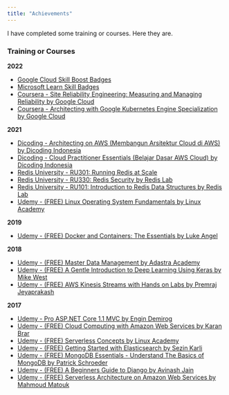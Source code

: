 ```yaml
---
title: "Achievements"
---
```


I have completed some training or courses. Here they are.

### Training or Courses

**2022**

- [Google Cloud Skill Boost Badges](https://www.cloudskillsboost.google/public_profiles/b9d11480-0a1d-4322-a393-baa9ab27a5d8)
- [Microsoft Learn Skill Badges](https://docs.microsoft.com/en-us/users/86491054/)
- [Coursera - Site Reliability Engineering: Measuring and Managing Reliability by Google Cloud](https://www.coursera.org/account/accomplishments/verify/XNL4NTMMY45M)
- [Coursera - Architecting with Google Kubernetes Engine Specialization by Google Cloud](https://www.coursera.org/account/accomplishments/specialization/E5RKN9B5YC8M)

**2021**

- [Dicoding - Architecting on AWS (Membangun Arsitektur Cloud di AWS) by Dicoding Indonesia](https://www.dicoding.com/certificates/QLZ91O7QEP5D)
- [Dicoding - Cloud Practitioner Essentials (Belajar Dasar AWS Cloud) by Dicoding Indonesia](https://www.dicoding.com/certificates/72ZDE51W6PYW)
- [Redis University - RU301: Running Redis at Scale](https://university.redis.com/certificates/a3272bac6ceb476696d13208335991bb)
- [Redis University - RU330: Redis Security by Redis Lab](https://university.redis.com/certificates/027f08f97c0546da801e57516188580d)
- [Redis University - RU101: Introduction to Redis Data Structures by Redis Lab](https://university.redis.com/certificates/48fa85f5fcc341bfb0546ae0028b2fc3) 
- [Udemy - (FREE) Linux Operating System Fundamentals by Linux Academy](https://www.udemy.com/certificate/UC-be0408b3-f09e-4d3b-ae7b-a1654958ad77/)

**2019**

- [Udemy - (FREE) Docker and Containers: The Essentials by Luke Angel](https://www.udemy.com/certificate/UC-T74J0R0V/)

**2018**

- [Udemy - (FREE) Master Data Management by Adastra Academy](https://www.udemy.com/certificate/UC-VU39CGFI/)
- [Udemy - (FREE) A Gentle Introduction to Deep Learning Using Keras by Mike West](https://www.udemy.com/certificate/UC-AVN30V4E/)
- [Udemy - (FREE) AWS Kinesis Streams with Hands on Labs by Premraj Jeyaprakash](https://www.udemy.com/certificate/UC-0GLJUWGQ/)

**2017**

- [Udemy - Pro ASP.NET Core 1.1 MVC by Engin Demirog](https://www.udemy.com/certificate/UC-UL81H1LQ/)
- [Udemy - (FREE) Cloud Computing with Amazon Web Services by Karan Brar](https://www.udemy.com/certificate/UC-TBRRHHZL/)
- [Udemy - (FREE) Serverless Concepts by Linux Academy](https://www.udemy.com/certificate/UC-4KQRNAP5/)
- [Udemy - (FREE) Getting Started with Elasticsearch by Sezin Karli](https://www.udemy.com/certificate/UC-GENP22GE/)
- [Udemy - (FREE) MongoDB Essentials - Understand The Basics of MongoDB by Patrick Schroeder](https://www.udemy.com/certificate/UC-JN1A4FRE/)
- [Udemy - (FREE) A Beginners Guide to Django by Avinash Jain](https://www.udemy.com/certificate/UC-9WNEWEBD/)
- [Udemy - (FREE) Serverless Architecture on Amazon Web Services by Mahmoud Matouk](https://www.udemy.com/certificate/UC-7A9Z6F1T/)


